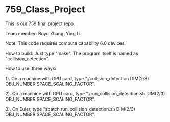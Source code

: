 # 759_Class_Project
This is our 759 final project repo.

Team member: Boyu Zhang, Ying Li

Note: This code requires compute capability 6.0 devices.

How to build: Just type "make". The program itself is named as "collision_detection".

How to use: three ways:

1). On a machine with GPU card, type "./collision_detection DIM(2/3) OBJ_NUMBER SPACE_SCALING_FACTOR".

2). On a machine with GPU card, type "./run_collision_detection.sh DIM(2/3) OBJ_NUMBER SPACE_SCALING_FACTOR".

3). On Euler, type "sbatch run_collision_detection.sh DIM(2/3) OBJ_NUMBER SPACE_SCALING_FACTOR".
